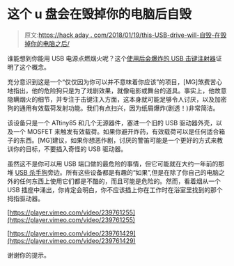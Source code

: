 # 这个 u 盘会在毁掉你的电脑后自毁

> 原文:[https://hack aday . com/2018/01/19/this-USB-drive-will-自毁-在毁掉你的电脑之后/](https://hackaday.com/2018/01/19/this-usb-drive-will-self-destruct-after-ruining-your-computer/)

谁能想到你能用 USB 电源点燃烟火呢？这个[使用后会爆炸的 USB 击键注射器](https://medium.com/@_MG_/mr-self-destruct-7986998f32a8)证明了这个概念。

充分意识到这是一个“仅仅因为你可以并不意味着你应该”的项目，[MG]煞费苦心地指出，他的危险狗只是为了戏剧效果，就像电影或舞台的道具。事实上，他故意隐瞒烟火的细节，并专注于击键注入方面，这本身就可能足够令人讨厌，以及加密狗的通用有效载荷发射功能。我们有点扫兴，因为纸屑爆炸(剧透！)非常简洁。

该设备只是一个 ATtiny85 和几个无源器件，塞进一个旧的 USB 驱动器外壳，以及一个 MOSFET 来触发有效载荷。如果你避开炸药，有效载荷可以是任何适合箱子的东西。[MG]建议，如果你想恶作剧，讨厌的警笛可能是一个更好的方式来教训你的目标，不要插入奇怪的 USB 驱动器。

虽然这不是你可以用 USB 端口做的最危险的事情，但它可能就在大约一年前的那堆 [USB 杀手狗](https://hackaday.com/2017/02/19/the-usb-killer-now-faster-better-more-anonymous/)旁边。所有这些设备都是有趣的“如果”,但是在除了你自己的电脑之外的任何东西上使用它们都是不酷的，而且可能是危险的。然而，看着烟从一个 USB 插座中涌出，你肯定会明白，你不应该插上你在工作时在浴室里找到的那个拇指驱动器。

[https://player.vimeo.com/video/239761255](https://player.vimeo.com/video/239761255)

[https://player.vimeo.com/video/239761429](https://player.vimeo.com/video/239761429)

谢谢你的提示。
